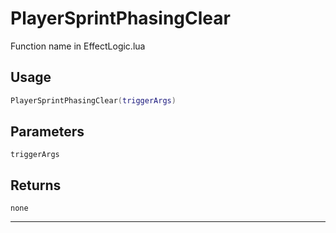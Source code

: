 # PlayerSprintPhasingClear
Function name in EffectLogic.lua
## Usage
```lua
PlayerSprintPhasingClear(triggerArgs)
```
## Parameters
`triggerArgs`
## Returns
`none`

---